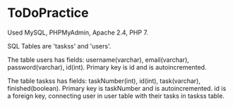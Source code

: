 # ToDoPractice

Used MySQL, PHPMyAdmin, Apache 2.4, PHP 7.

SQL Tables are 'taskss' and 'users'.

The table users has fields: username(varchar), email(varchar), password(varchar), id(int).
Primary key is id and is autoincremented.

The table taskss has fields: taskNumber(int), id(int), task(varchar), finished(boolean).
Primary key is taskNumber and is autoincremented.
id is a foreign key, connecting user in user table with their tasks in taskss table.
